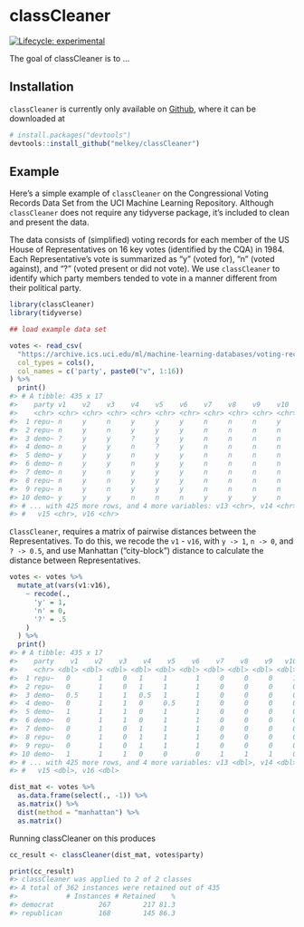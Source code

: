 
<!-- README.md is generated from README.Rmd. Please edit that file -->

# classCleaner

<!-- badges: start -->

[![Lifecycle:
experimental](https://img.shields.io/badge/lifecycle-experimental-orange.svg)](https://www.tidyverse.org/lifecycle/#experimental)
<!-- badges: end -->

The goal of classCleaner is to …

## Installation

<!-- You can install the released version of classCleaner from [CRAN](https://CRAN.R-project.org) with: -->

<!-- ``` r -->

<!-- install.packages("classCleaner") -->

<!-- ``` -->

`classCleaner` is currently only available on
[Github](https://github.com/), where it can be downloaded at
<!-- And the development version from [GitHub](https://github.com/) with: -->

``` r
# install.packages("devtools")
devtools::install_github("melkey/classCleaner")
```

## Example

Here’s a simple example of `classCleaner` on the Congressional Voting
Records Data Set from the UCI Machine Learning Repository. Although
`classCleaner` does not require any tidyverse package, it’s included to
clean and present the data.

The data consists of (simplified) voting records for each member of the
US House of Representatives on 16 key votes (identified by the CQA) in
1984. Each Representative’s vote is summarized as “y” (voted for), “n”
(voted against), and “?” (voted present or did not vote). We use
`classCleaner` to identify which party members tended to vote in a
manner different from their political party.

``` r
library(classCleaner)
library(tidyverse)

## load example data set

votes <- read_csv(
  "https://archive.ics.uci.edu/ml/machine-learning-databases/voting-records/house-votes-84.data",
  col_types = cols(),
  col_names = c('party', paste0("v", 1:16))
) %>%
  print()
#> # A tibble: 435 x 17
#>    party v1    v2    v3    v4    v5    v6    v7    v8    v9    v10   v11   v12  
#>    <chr> <chr> <chr> <chr> <chr> <chr> <chr> <chr> <chr> <chr> <chr> <chr> <chr>
#>  1 repu~ n     y     n     y     y     y     n     n     n     y     ?     y    
#>  2 repu~ n     y     n     y     y     y     n     n     n     n     n     y    
#>  3 demo~ ?     y     y     ?     y     y     n     n     n     n     y     n    
#>  4 demo~ n     y     y     n     ?     y     n     n     n     n     y     n    
#>  5 demo~ y     y     y     n     y     y     n     n     n     n     y     ?    
#>  6 demo~ n     y     y     n     y     y     n     n     n     n     n     n    
#>  7 demo~ n     y     n     y     y     y     n     n     n     n     n     n    
#>  8 repu~ n     y     n     y     y     y     n     n     n     n     n     n    
#>  9 repu~ n     y     n     y     y     y     n     n     n     n     n     y    
#> 10 demo~ y     y     y     n     n     n     y     y     y     n     n     n    
#> # ... with 425 more rows, and 4 more variables: v13 <chr>, v14 <chr>,
#> #   v15 <chr>, v16 <chr>
```

`ClassCleaner`, requires a matrix of pairwise distances between the
Representatives. To do this, we recode the `v1` - `v16`, with `y -> 1`,
`n -> 0`, and `? -> 0.5`, and use Manhattan (“city-block”) distance to
calculate the distance between Representatives.

``` r
votes <- votes %>%
  mutate_at(vars(v1:v16), 
    ~ recode(., 
      'y' = 1,
      'n' = 0,
      '?' = .5
    )
  ) %>%
  print()
#> # A tibble: 435 x 17
#>    party    v1    v2    v3    v4    v5    v6    v7    v8    v9   v10   v11   v12
#>    <chr> <dbl> <dbl> <dbl> <dbl> <dbl> <dbl> <dbl> <dbl> <dbl> <dbl> <dbl> <dbl>
#>  1 repu~   0       1     0   1     1       1     0     0     0     1   0.5   1  
#>  2 repu~   0       1     0   1     1       1     0     0     0     0   0     1  
#>  3 demo~   0.5     1     1   0.5   1       1     0     0     0     0   1     0  
#>  4 demo~   0       1     1   0     0.5     1     0     0     0     0   1     0  
#>  5 demo~   1       1     1   0     1       1     0     0     0     0   1     0.5
#>  6 demo~   0       1     1   0     1       1     0     0     0     0   0     0  
#>  7 demo~   0       1     0   1     1       1     0     0     0     0   0     0  
#>  8 repu~   0       1     0   1     1       1     0     0     0     0   0     0  
#>  9 repu~   0       1     0   1     1       1     0     0     0     0   0     1  
#> 10 demo~   1       1     1   0     0       0     1     1     1     0   0     0  
#> # ... with 425 more rows, and 4 more variables: v13 <dbl>, v14 <dbl>,
#> #   v15 <dbl>, v16 <dbl>

dist_mat <- votes %>% 
  as.data.frame(select(., -1)) %>%
  as.matrix() %>%
  dist(method = "manhattan") %>%
  as.matrix()
```

Running classCleaner on this produces

``` r
cc_result <- classCleaner(dist_mat, votes$party)

print(cc_result)
#> classCleaner was applied to 2 of 2 classes
#> A total of 362 instances were retained out of 435 
#>            # Instances # Retained    %
#> democrat           267        217 81.3
#> republican         168        145 86.3
```
